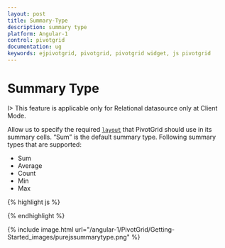 ```yaml
---
layout: post
title: Summary-Type
description: summary type
platform: Angular-1
control: pivotgrid
documentation: ug
keywords: ejpivotgrid, pivotgrid, pivotgrid widget, js pivotgrid 
---
```


# Summary Type

I> This feature is applicable only for Relational datasource only at Client Mode.

Allow us to specify the required [`layout`](/api/js/ejpivotgrid#members:layout) that PivotGrid should use in its summary cells. “Sum” is the default summary type. Following summary types that are supported:

* Sum
* Average
* Count
* Min
* Max

{% highlight js %}

<script>
    var pivot_dataset = []; // Specify Data source
    var dataSource = {
            data: pivot_dataset,
            ///...
            values: [
                {
                    fieldName: "Amount",
                    fieldCaption: "Amount",
                    summaryType: ej.PivotAnalysis.SummaryType.Average
                },
                {
                    fieldName: "Quantity",
                    fieldCaption: "Quantity",
                    summaryType: ej.PivotAnalysis.SummaryType.Sum
                }
            ]
        };
 
    angular.module("PivotGridApp",["ejangular"]).controller('PivotGridCtrl', function ($scope) 
    {
        $scope.datasource = dataSource;
    });
</script>

{% endhighlight %}

{% include image.html url="/angular-1/PivotGrid/Getting-Started_images/purejssummarytype.png" %}


